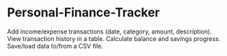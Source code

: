 # Personal-Finance-Tracker

Add income/expense transactions (date, category, amount, description).
View transaction history in a table.
Calculate balance and savings progress.
Save/load data to/from a CSV file.
